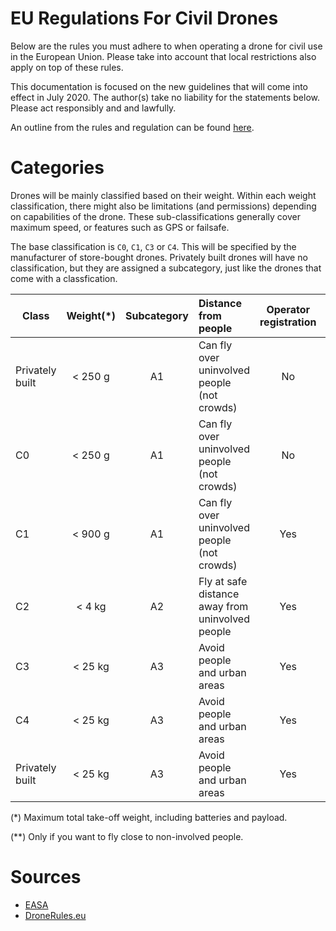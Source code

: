 # EU Regulations For Civil Drones

Below are the rules you must adhere to when operating a drone for civil use in the European Union.
Please take into account that local restrictions also apply on top of these rules.

This documentation is focused on the new guidelines that will come into effect in July 2020.
The author(s) take no liability for the statements below. Please act responsibly and and lawfully.

An outline from the rules and regulation can be found [here](https://www.easa.europa.eu/sites/default/files/dfu/217307_EASA_DRONE_POSTER_2018%20final.pdf).

# Categories

Drones will be mainly classified based on their weight. Within each weight classification, there might also be
limitations (and permissions) depending on capabilities of the drone. These sub-classifications generally cover
maximum speed, or features such as GPS or failsafe.

The base classification is `C0`, `C1`, `C3` or `C4`. This will be specified by the manufacturer of store-bought drones. 
Privately built drones will have no classification, but they are assigned a subcategory, just like the drones that come with
a classfication.


 Class | Weight(\*) | Subcategory | Distance from people | Operator registration | Pilot competence
------------------|:-------:|:--:|:--------------------------------------------|:---:|:-------------------------------------------------
| Privately built | < 250 g | A1 | Can fly over uninvolved people (not crowds)      | No  | Read owner manual                                |
| C0              | < 250 g | A1 | Can fly over uninvolved people (not crowds)      | No  | Read owner manual                                |
| C1              | < 900 g | A1 | Can fly over uninvolved people (not crowds)      | Yes | Read manual, pass online test                    |
| C2              | < 4 kg  | A2 | Fly at safe distance away from uninvolved people | Yes | Read manual, pass online test, extra test (\*\*) |
| C3              | < 25 kg | A3 | Avoid people and urban areas                     | Yes | Read manual, pass online test                    |
| C4              | < 25 kg | A3 | Avoid people and urban areas                     | Yes | Read manual, pass online test                    |
| Privately built | < 25 kg | A3 | Avoid people and urban areas                     | Yes | Read manual, pass online test                    |

(\*) Maximum total take-off weight, including batteries and payload.

(\*\*) Only if you want to fly close to non-involved people.

# Sources

- [EASA](https://www.easa.europa.eu/easa-and-you/civil-drones-rpas)
- [DroneRules.eu](https://dronerules.eu/sl/professional/eu_regulations_updates)
